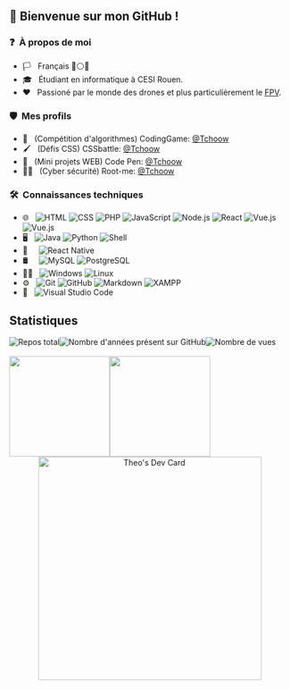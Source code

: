 ## 🤙 Bienvenue sur mon GitHub !

### ❓ &nbsp;À propos de moi
- 🏳️ &nbsp; Français 🔵⚪️🔴 
- 🎓 &nbsp; Étudiant en informatique à CESI Rouen.
- ❤️ &nbsp; Passioné par le monde des drones et plus particulièrement le [FPV](https://fr.wikipedia.org/wiki/Quadrirotor_FPV).
### 🛡️ &nbsp;Mes profils
- 🧠 &nbsp;  (Compétition d'algorithmes) CodingGame: [@Tchoow](https://www.codingame.com/profile/e1b7cf093b3c8649780dc1862a1243729489804)
- 🖌️ &nbsp; (Défis CSS) CSSbattle: [@Tchoow](https://cssbattle.dev/player/tchoow)
- 💾 &nbsp; (Mini projets WEB) Code Pen: [@Tchoow](https://codepen.io/collection/kNWKNk?grid_type=grid)
- 👨‍💻 &nbsp; (Cyber sécurité) Root-me: [@Tchoow](https://www.root-me.org/Tcoow)


### 🛠 &nbsp;Connaissances techniques

- 🌐 &nbsp;
  ![HTML](https://img.shields.io/badge/-HTML-333333?style=flat-square&logo=HTML5)
  ![CSS](https://img.shields.io/badge/-CSS-333333?style=flat-square&logo=CSS3&logoColor=1572B6)
  ![PHP](https://img.shields.io/badge/-PHP-333333?style=flat-square&logo=php)
  ![JavaScript](https://img.shields.io/badge/-JavaScript-333333??style=flat-square&logo=javascript)
  ![Node.js](https://img.shields.io/badge/-Node.js-333333?style=flat-square&logo=node.js)
  ![React](https://img.shields.io/badge/-React-333333?style=flat-square&logo=react)
  ![Vue.js](https://img.shields.io/badge/-Vue.js-333333?style=flat-square&logo=vue.js)
  ![Vue.js](https://img.shields.io/badge/-Django.js-333333?style=flat-square&logo=django)
- 🖥️ &nbsp;
  ![Java](https://img.shields.io/badge/-Java-333333?style=flat-square&logo=java)
  ![Python](https://img.shields.io/badge/-Python-333333?style=flat-square&logo=python)
  ![Shell](https://img.shields.io/badge/-Shell-333333?style=flat-square&logo=gnu-bash)
- 📱 &nbsp;&nbsp;&nbsp;
  ![React Native](https://img.shields.io/badge/-React%20Native-333333?style=flat-square&logo=react)
- 🛢 &nbsp;&nbsp;&nbsp;
  ![MySQL](https://img.shields.io/badge/-MySQL-333333?style=flat-square&logo=mysql)
  ![PostgreSQL](https://img.shields.io/badge/-PostgreSQL-333333?style=flat-square&logo=postgresql)
- 👨‍💻 &nbsp;
  ![Windows](https://img.shields.io/badge/-Windows-333333?style=flat-square&logo=windows)
  ![Linux](https://img.shields.io/badge/-Linux-333333?style=flat-square&logo=linux)
- ⚙️ &nbsp;
  ![Git](https://img.shields.io/badge/-Git-333333?style=flat-square&logo=git)
  ![GitHub](https://img.shields.io/badge/-GitHub-333333?style=flat-square&logo=github)
  ![Markdown](https://img.shields.io/badge/-Markdown-333333?style=flat-square&logo=markdown)
  ![XAMPP](https://img.shields.io/badge/-Xampp-333333?style=flat-square&logo=xampp&logoColor=007ACC)
- 🔧 &nbsp;
  ![Visual Studio Code](https://img.shields.io/badge/-Visual%20Studio%20Code-333333?style=flat-square&logo=visual-studio-code&logoColor=007ACC)  
  
## Statistiques

<div style="display:flex;" align=center>
<img src="https://badges.strrl.dev/repos/Tchoow" alt="Repos total" />
<img src="https://badges.strrl.dev/years/Tchoow" alt="Nombre d'années présent sur GitHub" />
<img src="https://komarev.com/ghpvc/?username=Tchoow" alt="Nombre de vues" />
</div>



<br>

<div align=center style="display:flex;">
  <img height="180em" src="https://github-readme-stats.vercel.app/api?username=Tchoow&show_icons=true&theme=radical&border_color=54bdc9&title_color=54bdc9&icon_color=ac498d&locale=fr&border_radius=20" />

  <img height="180em" src="https://github-readme-stats.vercel.app/api/top-langs/?username=Tchoow&theme=radical&border_color=54bdc9&layout=compact&title_color=54bdc9&locale=fr&border_radius=20" />
   
 
 <!--
 <img src="https://livesensei.media/wp-content/uploads/2021/10/77caa32884d735d439ade45ba37feaf2.gif" height=350 />
-->
</div>
<div align=center>
 <a href="https://app.daily.dev/Tchoow"><img src="https://api.daily.dev/devcards/6837ff15ffcd42f6ac6b084a2284b9d3.png?r=ivb" width="400" alt="Theo's Dev Card"/></a>
  </div>

